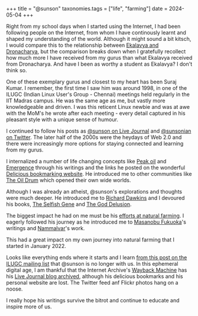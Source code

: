 +++
title = "@sunson"
taxonomies.tags = ["life", "farming"]
date = 2024-05-04
+++

Right from my school days when I started using the Internet, I had been
following people on the Internet, from whom I have continously learnt and shaped my
understanding of the world. Although it might sound a bit kitsch, I would compare this to the
relationship between [Ekalavya and
Dronacharya](https://en.wikipedia.org/wiki/Ekalavya), but the comparison breaks
down when I gratefully recollect how much more I have received from my gurus than
what Ekalavya received from Dronacharya. And have I been as worthy a student as
Ekalavya? I don't think so.

One of these exemplary gurus and closest to my heart has been Suraj Kumar. I
remember, the first time I saw him was around 1998, in one of the ILUGC (Indian Linux User's
Group - Chennai) meetings held regularly in the IIT Madras campus. He was the same age as
me, but vastly more knowledgeable and driven. I was this reticent Linux newbie
and was at
awe with the MoM's he wrote after
each meeting - every detail captured in his pleasant style with a unique sense
of humour.

I continued to follow his posts as [@sunson on Live
Journal](https://sunson.livejournal.com/) and [@sunsonian on
Twitter](https://twitter.com/sunsonian). The later half of the 2000s were the
heydays of Web 2.0 and
there were increasingly more options for staying connected and learning from my
gurus.

I internalized a number of life changing concepts like [Peak
oil](https://en.wikipedia.org/wiki/Peak_oil) and
[Emergence](https://en.wikipedia.org/wiki/Emergence) through his writings and
the links he posted on the wonderful [Delicious bookmarking
website](https://en.wikipedia.org/wiki/Delicious_(website)). He introduced me to
other communities like [The Oil Drum](http://theoildrum.com/special/archives)
which opened their own wide worlds.

Although I was already an atheist, @sunson's explorations and thoughts were much
deeper. He introduced me to [Richard
Dawkins](https://en.wikipedia.org/wiki/Richard_Dawkins) and I devoured his
books, [The Selfish Gene](https://en.wikipedia.org/wiki/The_Selfish_Gene) and
[The God Delusion](https://en.wikipedia.org/wiki/The_God_Delusion).

The biggest impact he had on me must be his [efforts at natural
farming](https://www.flickr.com/photos/sunson/albums/72157626205527503). I
eagerly followed his journey as he introduced me to [Masanobu
Fukuoka](https://en.wikipedia.org/wiki/Masanobu_Fukuoka)'s writings and
[Nammalvar](https://en.wikipedia.org/wiki/G._Nammalvar)'s work.

This had a great impact on my own journey into natural farming that I
started in January 2022.

Looks like everything ends where it starts and I learn [from this post on the ILUGC mailing
list](https://www.freelists.org/post/ilugc/ILUGC-Trichy,6) that @sunson is no longer
with us. In this ephemeral digital
age, I am thankful that the Internet Archive's [Wayback
Machine](https://en.wikipedia.org/wiki/Wayback_Machine) has his [Live Journal
blog
archived](https://web.archive.org/web/20231204190058/https://sunson.livejournal.com/),
although his delicious bookmarks and his personal website are lost. The Twitter
feed anf Flickr photos hang on a noose.

I really hope his writings survive the bitrot and continue to educate and
inspire more of us.

